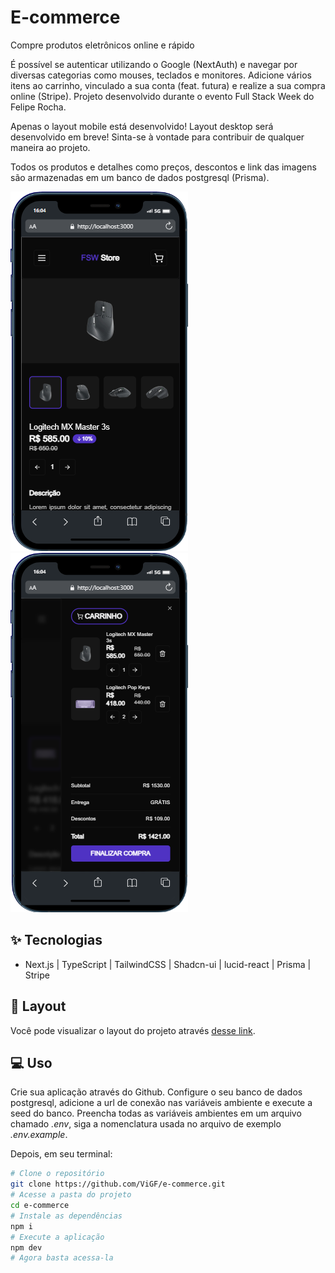 # E-commerce
Compre produtos eletrônicos online e rápido 

É possível se autenticar utilizando o Google (NextAuth) e navegar por diversas categorias como mouses, teclados e monitores. Adicione vários itens ao carrinho, vinculado a sua conta (feat. futura) e realize a sua compra online (Stripe). Projeto desenvolvido durante o evento Full Stack Week do Felipe Rocha.

Apenas o layout mobile está desenvolvido!
Layout desktop será desenvolvido em breve! Sinta-se à vontade para contribuir de qualquer maneira ao projeto.

Todos os produtos e detalhes como preços, descontos e link das imagens são armazenadas em um banco de dados postgresql (Prisma).

![cover](public/home-mobile-1.png)
![cover](public/home-mobile-2.png)

## ✨ Tecnologias
- Next.js | TypeScript | TailwindCSS | Shadcn-ui | lucid-react | Prisma | Stripe

## 🔖 Layout
Você pode visualizar o layout do projeto através [desse link](https://www.figma.com/file/1gbVNaWC6U8MnEy0jhPbg8/FSW-Store-%5BLive%5D-(Copy)?type=design&node-id=89%3A280&mode=design&t=yVqM5sAnpUxxP9E5-1).

## 💻 Uso
Crie sua aplicação através do Github. Configure o seu banco de dados postgresql, adicione a url de conexão nas variáveis ambiente e execute a seed do banco. Preencha todas as variáveis ambientes em um arquivo chamado *.env*, siga a nomenclatura usada no arquivo de exemplo *.env.example*.

Depois, em seu terminal:
```bash
# Clone o repositório
git clone https://github.com/ViGF/e-commerce.git
# Acesse a pasta do projeto
cd e-commerce
# Instale as dependências
npm i
# Execute a aplicação
npm dev
# Agora basta acessa-la
```